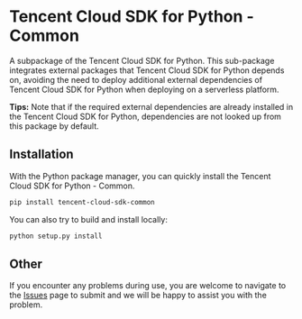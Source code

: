 # Tencent Cloud SDK for Python - Common
A subpackage of the Tencent Cloud SDK for Python. This sub-package integrates external packages that Tencent Cloud SDK for Python depends on, avoiding the need to deploy additional external dependencies of Tencent Cloud SDK for Python when deploying on a serverless platform.

**Tips:** Note that if the required external dependencies are already installed in the Tencent Cloud SDK for Python, dependencies are not looked up from this package by default.

## Installation
With the Python package manager, you can quickly install the Tencent Cloud SDK for Python - Common.

```bash
pip install tencent-cloud-sdk-common
```

You can also try to build and install locally:

```bash
python setup.py install
```

## Other
If you encounter any problems during use, you are welcome to navigate to the [Issues](https://github.com/nobody-night/tencent-cloud-sdk-python/issues) page to submit and we will be happy to assist you with the problem.
